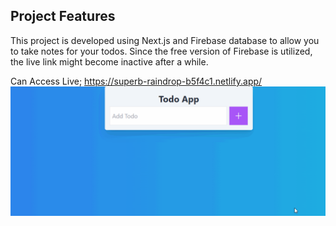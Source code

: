 ## Project Features


This project is developed using Next.js and Firebase database to allow you to take notes for your todos. Since the free version of Firebase is utilized, the live link might become inactive after a while.

Can Access Live;
https://superb-raindrop-b5f4c1.netlify.app/
![preview](./preview.gif)
